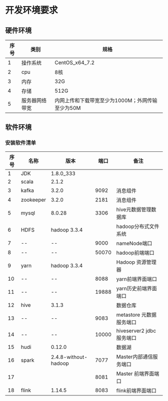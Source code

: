 # 开发环境要求

## 硬件环境

| 序号 | 类别           | 规格                                             |
| ---- | -------------- | ------------------------------------------------ |
| 1    | 操作系统       | CentOS_x64_7.2                                   |
| 2    | cpu            | 8核                                              |
| 3    | 内存           | 32G                                              |
| 4    | 存储           | 512G                                             |
| 5    | 服务器网络带宽 | 内网上传和下载带宽至少为1000M；外网传输至少为50M |



## 软件环境

### 安装软件清单

| 序号 | 名称      | 版本                 | 端口  | 备注                       |
| ---- | --------- | -------------------- | ----- | -------------------------- |
| 1    | JDK       | 1.8.0_333            |       |                            |
| 2    | scala     | 2.1.2                |       |                            |
| 3    | kafka     | 3.2.0                | 9092  | 消息组件                   |
| 4    | zookeeper | 3.2.0                | 2181  | 消息组件                   |
| 5    | mysql     | 8.0.28               | 3306  | hive元数据管理数据库       |
| 6    | HDFS      | hadoop 3.3.4         |       | hadoop分布式文件系统       |
| 7    | --        | --                   | 9000  | nameNode端口               |
| 8    | --        | --                   | 50070 | hadoop前端端口             |
| 9    | yarn      | hadoop 3.3.4         |       | Hadoop 资源管理器          |
| 10   | --        | --                   | 8088  | yarn前端界面端口           |
| 11   | --        | --                   | 19888 | yarn历史前端界面端口       |
| 12   | hive      | 3.1.3                |       | 数据仓库                   |
| 13   | --        | --                   | 9083  | metastore   元数据服务端口 |
| 14   | --        | --                   | 10000 | hiveserver2  jdbc服务端口  |
| 15   | hudi      | 0.12.0               |       | 数据湖                     |
| 16   | spark     | 2.4.8-without-hadoop | 7077  | Master内部通信服务端口     |
| 17   |           |                      | 8081  | Master 前端界面端口        |
| 18   | flink     | 1.14.5               | 8083  | flink前端界面端口          |